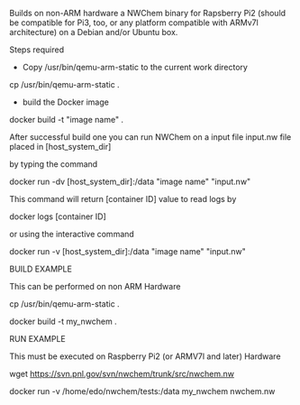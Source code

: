 Builds on non-ARM hardware a NWChem binary for Rapsberry Pi2 (should be compatible for Pi3, too, or any platform compatible with ARMv7l architecture) on a Debian and/or Ubuntu box.

Steps required
* Copy /usr/bin/qemu-arm-static to the current work directory

cp /usr/bin/qemu-arm-static .

* build the Docker image

docker build -t "image name" .

After successful build one you can run NWChem on a input file input.nw file placed in [host_system_dir]

by typing the command

docker run -dv [host_system_dir]:/data "image name" "input.nw"

This command will return [container ID] value to read logs by

docker logs [container ID]

or using the interactive command

docker run -v [host_system_dir]:/data "image name" "input.nw"

BUILD EXAMPLE 

This can be performed on non ARM Hardware

cp /usr/bin/qemu-arm-static .

docker build -t my_nwchem .

RUN EXAMPLE

This must be executed on Raspberry Pi2 (or ARMV7l and later) Hardware

wget https://svn.pnl.gov/svn/nwchem/trunk/src/nwchem.nw

docker run -v /home/edo/nwchem/tests:/data my_nwchem nwchem.nw

